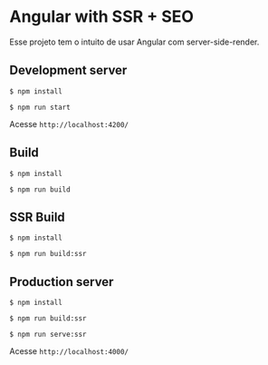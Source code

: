 # Angular with SSR + SEO

Esse projeto tem o intuito de usar Angular com server-side-render.

## Development server

`$ npm install`

`$ npm run start`

Acesse `http://localhost:4200/`

## Build

`$ npm install`

`$ npm run build`

## SSR Build

`$ npm install`

`$ npm run build:ssr`

## Production server

`$ npm install`

`$ npm run build:ssr`

`$ npm run serve:ssr`

Acesse `http://localhost:4000/`
